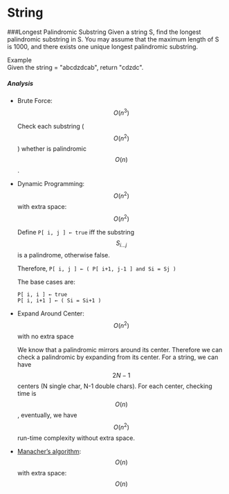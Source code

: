 # String

###Longest Palindromic Substring
Given a string S, find the longest palindromic substring in S. You may assume that the maximum length of S is 1000, and there exists one unique longest palindromic substring.

Example  
Given the string = "abcdzdcab", return "cdzdc".

##### Analysis
* Brute Force: $$O(n^3)$$

    Check each substring ($$O(n^2)$$) whether is palindromic $$O(n)$$.

* Dynamic Programming: $$O(n^2)$$ with extra space: $$O(n^2)$$

    Define `P[ i, j ] ← true` iff the substring $$S_{i ... j}$$ is a palindrome, otherwise false.

    Therefore, `P[ i, j ] ← ( P[ i+1, j-1 ] and Si = Sj )`
    
    The base cases are:

    `P[ i, i ] ← true`  
    `P[ i, i+1 ] ← ( Si = Si+1 )`

* Expand Around Center: $$O(n^2)$$ with no extra space

    We know that a palindromic mirrors around its center. Therefore we can check a palindromic by expanding from its center. For a string, we can have $$2N-1$$ centers (N single char, N-1 double chars). For each center, checking time is $$O(n)$$, eventually, we have $$O(n^2)$$ run-time complexity without extra space.

* [Manacher’s algorithm](https://en.wikipedia.org/wiki/Longest_palindromic_substring): $$O(n)$$ with extra space: $$O(n)$$




